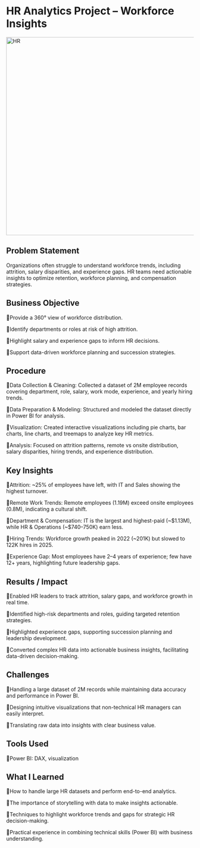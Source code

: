 # HR Analytics Project – Workforce Insights

<img width="949" height="531" alt="HR" src="https://github.com/user-attachments/assets/84da16d5-3462-45e4-b798-ca68b7a4ca6d" />


## Problem Statement

Organizations often struggle to understand workforce trends, including attrition, salary disparities, and experience gaps. HR teams need actionable insights to optimize retention, workforce planning, and compensation strategies.

## Business Objective

🔹Provide a 360° view of workforce distribution.

🔹Identify departments or roles at risk of high attrition.

🔹Highlight salary and experience gaps to inform HR decisions.

🔹Support data-driven workforce planning and succession strategies.

## Procedure

🔹Data Collection & Cleaning: Collected  a dataset of 2M employee records covering department, role, salary, work mode, experience, and yearly hiring trends.

🔹Data Preparation & Modeling: Structured and modeled the dataset directly in Power BI for analysis.

🔹Visualization: Created interactive visualizations including pie charts, bar charts, line charts, and treemaps to analyze key HR metrics.

🔹Analysis: Focused on attrition patterns, remote vs onsite distribution, salary disparities, hiring trends, and experience distribution.

## Key Insights

🔹Attrition: ~25% of employees have left, with IT and Sales showing the highest turnover.

🔹Remote Work Trends: Remote employees (1.19M) exceed onsite employees (0.8M), indicating a cultural shift.

🔹Department & Compensation: IT is the largest and highest-paid (~$1.13M), while HR & Operations (~$740–750K) earn less.

🔹Hiring Trends: Workforce growth peaked in 2022 (~201K) but slowed to 122K hires in 2025.

🔹Experience Gap: Most employees have 2–4 years of experience; few have 12+ years, highlighting future leadership gaps.

## Results / Impact

🔹Enabled HR leaders to track attrition, salary gaps, and workforce growth in real time.

🔹Identified high-risk departments and roles, guiding targeted retention strategies.

🔹Highlighted experience gaps, supporting succession planning and leadership development.

🔹Converted complex HR data into actionable business insights, facilitating data-driven decision-making.

## Challenges

🔹Handling a large dataset of 2M records while maintaining data accuracy and performance in Power BI.

🔹Designing intuitive visualizations that non-technical HR managers can easily interpret.

🔹Translating raw data into insights with clear business value.

## Tools Used

🔹Power BI:  DAX, visualization

## What I Learned

🔹How to handle large HR datasets and perform end-to-end analytics.

🔹The importance of storytelling with data to make insights actionable.

🔹Techniques to highlight workforce trends and gaps for strategic HR decision-making.

🔹Practical experience in combining technical skills (Power BI) with business understanding.
